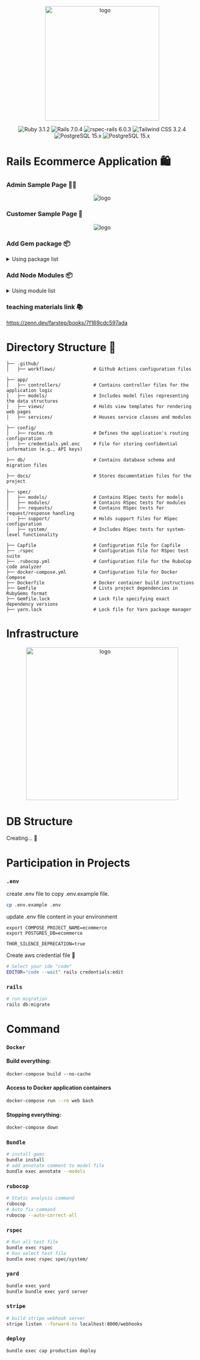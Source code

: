 <p align="center">
    <img src="./docs/logo.png" width="300" alt="logo">
</p>

<p align="center">
<img src="https://img.shields.io/badge/Ruby-3.1.2-red.svg?logo=ruby&style=flat" alt="Ruby 3.1.2">
<img src="https://img.shields.io/badge/Rails-7.0.4-orange.svg?logo=ruby-on-rails&style=flat" alt="Rails 7.0.4">
<img src="https://img.shields.io/badge/rspec--rails-6.0.3-brightgreen.svg" alt="rspec-rails 6.0.3">
<img src="https://img.shields.io/badge/Tailwind CSS-3.2.4-green.svg?logo=tailwind-css&style=flat" alt="Tailwind CSS 3.2.4">
<img src="https://img.shields.io/badge/PostgreSQL-15.x-blue.svg?logo=postgresql&style=flat" alt="PostgreSQL 15.x">
<img src="https://github.com/nickjj/docker-rails-example/workflows/CI/badge.svg?branch=main" alt="PostgreSQL 15.x">
</p>

# Rails Ecommerce Application 🛍

### Admin Sample Page 👨‍🏫

<p align="center">
    <img src="./docs/admin-sample.png" alt="logo">
</p>

### Customer Sample Page 🛒

<p align="center">
    <img src="./docs/customer-sample.png" alt="logo">
</p>

### Add Gem package 📦

<details>
  <summary>Using package list</summary>

- [devise](https://github.com/heartcombo/devise)
- [stripe](https://github.com/stripe/stripe-ruby)
- [aws-sdk-s3](https://github.com/aws/aws-sdk-ruby)
- [bullet](https://github.com/flyerhzm/bullet)
- [rspec-rails]()
- [factory_bot_rails]()
- [capybara]()
- [selenium-webdriver]()
- [webdrivers]()
- [shoulda-matchers]()
- [rubocop]()
- [rubocop-rails]()
- [rubocop-performance]()
- [yard]()
- [capistrano]()

</details>

### Add Node Modules 📦

<details>
  <summary>Using module list</summary>

</details>

### teaching materials link 📚

https://zenn.dev/farstep/books/7f169cdc597ada

# Directory Structure 📁

```
├── .github/
│   ├── workflows/              # Github Actions configuration files

├── app/
│   ├── controllers/            # Contains controller files for the application logic
│   ├── models/                 # Includes model files representing the data structures
│   ├── views/                  # Holds view templates for rendering web pages
│   ├── services/               # Houses service classes and modules

├── config/
│   ├── routes.rb               # Defines the application's routing configuration
│   ├── credentials.yml.enc     # File for storing confidential information (e.g., API keys)

├── db/                         # Contains database schema and migration files

├── docs/                       # Stores documentation files for the project

├── spec/
│   ├── models/                 # Contains RSpec tests for models
│   ├── modules/                # Contains RSpec tests for modules
│   ├── requests/               # Contains RSpec tests for request/response handling
│   ├── support/                # Holds support files for RSpec configuration
│   ├── system/                 # Includes RSpec tests for system-level functionality

├── Capfile                     # Configuration file for Capfile
├── .rspec                      # Configuration file for RSpec test suite
├── .rubocop.yml                # Configuration file for the RuboCop code analyzer
├── docker-compose.yml          # Configuration file for Docker Compose
├── Dockerfile                  # Docker container build instructions
├── Gemfile                     # Lists project dependencies in RubyGems format
├── Gemfile.lock                # Lock file specifying exact dependency versions
├── yarn.lock                   # Lock file for Yarn package manager
```

# Infrastructure

<p align="center">
    <img src="./docs/infrastructure.png" width="400" alt="logo">
</p>

# DB Structure

Creating... 📝

# Participation in Projects

### `.env`

create .env file to copy .env.example file.

```sh
cp .env.example .env
```

update .env file content in your environment

```dotenv
export COMPOSE_PROJECT_NAME=ecommerce
export POSTGRES_DB=ecommerce

THOR_SILENCE_DEPRECATION=true
```

Create aws credential file 🔑

```sh
# Select your ide "code" 
EDITOR="code --wait" rails credentials:edit
```

### `rails`

```sh
# run migration
rails db:migrate
```

# Command

### `Docker`

#### Build everything:

```do
docker-compose build --no-cache
```

#### Access to Docker application containers

```sh
docker-compose run --rm web bash
```

#### Stopping everything:

```sh
docker-compose down
```

### `Bundle`

```sh
# install gems
bundle install
# add annotate comment to model file
bundle exec annotate --models 
```

### `rubocop`

```sh
# Static analysis command
rubocop
# Auto fix command
rubocop --auto-correct-all
```

### `rspec`

```sh
# Run all test file
bundle exec rspec
# Run select test file
bundle exec rspec spec/system/
```

### `yard`

```sh
bundle exec yard
bundle bundle exec yard server
```

### `stripe`

```sh
# build stripe webhook server
stripe listen --forward-to localhost:8000/webhooks
```

### `deploy`

```sh
bundle exec cap production deploy
```
